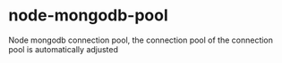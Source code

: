 # node-mongodb-pool
Node mongodb connection pool, the connection pool of the connection pool is automatically adjusted
